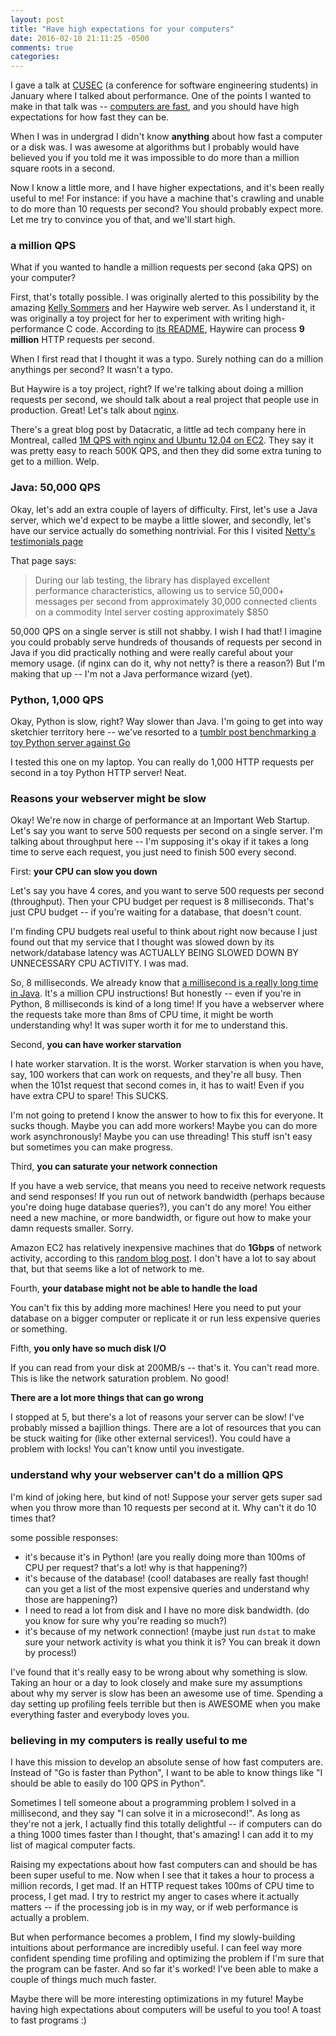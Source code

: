 ```yaml
---
layout: post
title: "Have high expectations for your computers"
date: 2016-02-10 21:11:25 -0500
comments: true
categories:
---
```


I gave a talk at [CUSEC](http://cusec.net) (a conference for software engineering students) in January where I talked about performance. One of the points I wanted to make in that talk was -- [computers are fast](http://computers-are-fast.github.io/), and you should have high expectations for how fast they can be.

When I was in undergrad I didn't know **anything** about how fast a computer or a disk was. I was awesome at algorithms but I probably would have believed you if you told me it was impossible to do more than a million square roots in a second.

Now I know a little more, and I have higher expectations, and it's been really useful to me! For instance: if you have a machine that's crawling and unable to do more than 10 requests per second? You should probably expect more. Let me try to convince you of that, and we'll start high.

### a million QPS

What if you wanted to handle a million requests per second (aka QPS) on your computer?

First, that's totally possible. I was originally alerted to this possibility by the amazing [Kelly Sommers](https://twitter.com/kellabyte) and her Haywire web server. As I understand it, it was originally a toy project for her to experiment with writing high-performance C code. According to [its README](https://github.com/haywire/haywire), Haywire can process **9 million** HTTP requests per second.

When I first read that I thought it was a typo. Surely nothing can do a million anythings per second? It wasn't a typo.

But Haywire is a toy project, right? If we're talking about doing a million requests per second, we should talk about a real project that people use in production. Great! Let's talk about [nginx](https://www.nginx.com/).

There's a great blog post by Datacratic, a little ad tech company here in Montreal, called [1M QPS with nginx and Ubuntu 12.04 on EC2](http://datacratic.com/site/blog/1m-qps-nginx-and-ubuntu-1204-ec2). They say it was pretty easy to reach 500K QPS, and then they did some extra tuning to get to a million. Welp.

### Java: 50,000 QPS

Okay, let's add an extra couple of layers of difficulty. First, let's use a Java server, which we'd expect to be maybe a little slower, and secondly, let's have our service actually do something nontrivial. For this I visited [Netty's testimonials page](http://netty.io/testimonials)

That page says:

> During our lab testing, the library has displayed excellent performance characteristics, allowing us to service 50,000+ messages per second from approximately 30,000 connected clients on a commodity Intel server costing approximately $850

50,000 QPS on a single server is still not shabby. I wish I had that! I imagine you could probably serve hundreds of thousands of requests per second in Java if you did practically nothing and were really careful about your memory usage. (if nginx can do it, why not netty? is there a reason?) But I'm making that up -- I'm not a Java performance wizard (yet).

### Python, 1,000 QPS

Okay, Python is slow, right? Way slower than Java. I'm going to get into way sketchier territory here -- we've resorted to a [tumblr post benchmarking a toy Python server against Go](http://dustinmm80.tumblr.com/post/58656259972/python-vs-go-requests-per-second)

I tested this one on my laptop. You can really do 1,000 HTTP requests per second in a toy Python HTTP server! Neat.

### Reasons your webserver might be slow

Okay! We're now in charge of performance at an Important Web Startup. Let's say you want to serve 500 requests per second on a single server. I'm talking about throughput here -- I'm supposing it's okay if it takes a long time to serve each request, you just need to finish 500 every second.

First: **your CPU can slow you down**

Let's say you have 4 cores, and you want to serve 500 requests per second (throughput). Then your CPU budget per request is 8 milliseconds. That's just CPU budget -- if you're waiting for a database, that doesn't count.

I'm finding CPU budgets real useful to think about right now because I just found out that my service that I thought was slowed down by its network/database latency was ACTUALLY BEING SLOWED DOWN BY UNNECESSARY CPU ACTIVITY. I was mad.

So, 8 milliseconds. We already know that [a millisecond is a really long time in Java](http://jvns.ca/blog/2015/09/10/a-millisecond-isnt-fast-and-how-we-fixed-it/). It's a million CPU instructions! But honestly -- even if you're in Python, 8 milliseconds is kind of a long time! If you have a webserver where the requests take more than 8ms of CPU time, it might be worth understanding why! It was super worth it for me to understand this.

Second, **you can have worker starvation**

I hate worker starvation. It is the worst. Worker starvation is when you have, say, 100 workers that can work on requests, and they're all busy. Then when the 101st request that second comes in, it has to wait! Even if you have extra CPU to spare! This SUCKS.

I'm not going to pretend I know the answer to how to fix this for everyone. It sucks though. Maybe you can add more workers! Maybe you can do more work asynchronously! Maybe you can use threading! This stuff isn't easy but sometimes you can make progress.

Third, **you can saturate your network connection**

If you have a web service, that means you need to receive network requests and send responses! If you run out of network bandwidth (perhaps because you're doing huge database queries?), you can't do any more! You either need a new machine, or more bandwidth, or figure out how to make your damn requests smaller. Sorry.

Amazon EC2 has relatively inexpensive machines that do **1Gbps** of network activity, according to this [random blog post](http://epamcloud.blogspot.ca/2013/03/testing-amazon-ec2-network-speed.html). I don't have a lot to say about that, but that seems like a lot of network to me.

Fourth, **your database might not be able to handle the load**

You can't fix this by adding more machines! Here you need to put your database on a bigger computer or replicate it or run less expensive queries or something.

Fifth, **you only have so much disk I/O**

If you can read from your disk at 200MB/s -- that's it. You can't read more. This is like the network saturation problem. No good!

**There are a lot more things that can go wrong**

I stopped at 5, but there's a lot of reasons your server can be slow! I've probably missed a bajillion things. There are a lot of resources that you can be stuck waiting for (like other external services!). You could have a problem with locks! You can't know until you investigate.

### understand why your webserver can't do a million QPS

I'm kind of joking here, but kind of not! Suppose your server gets super sad when you throw more than 10 requests per second at it. Why can't it do 10 times that?

some possible responses:

* it's because it's in Python! (are you really doing more than 100ms of CPU per request? that's a lot! why is that happening?)
* it's because of the database! (cool! databases are really fast though! can you get a list of the most expensive queries and understand why those are happening?)
* I need to read a lot from disk and I have no more disk bandwidth. (do you know for sure why you're reading so much?)
* it's because of my network connection! (maybe just run `dstat` to make sure your network activity is what you think it is? You can break it down by process!)

I've found that it's really easy to be wrong about why something is slow. Taking an hour or a day to look closely and make sure my assumptions about why my server is slow has been an awesome use of time. Spending a day setting up profiling feels terrible but then is AWESOME when you make everything faster and everybody loves you.

### believing in my computers is really useful to me

I have this mission to develop an absolute sense of how fast computers are. Instead of "Go is faster than Python", I want to be able to know things like "I should be able to easily do 100 QPS in Python".

Sometimes I tell someone about a programming problem I solved in a millisecond, and they say "I can solve it in a microsecond!". As long as they're not a jerk, I actually find this totally delightful -- if computers can do a thing 1000 times faster than I thought, that's amazing! I can add it to my list of magical computer facts.

Raising my expectations about how fast computers can and should be has been super useful to me. Now when I see that it takes a hour to process a million records, I get mad. If an HTTP request takes 100ms of CPU time to process, I get mad. I try to restrict my anger to cases where it actually matters -- if the processing job is in my way, or if web performance is actually a problem.

But when performance becomes a problem, I find my slowly-building intuitions about performance are incredibly useful. I can feel way more confident spending time profiling and optimizing the problem if I'm sure that the program can be faster. And so far it's worked! I've been able to make a couple of things much much faster.

Maybe there will be more interesting optimizations in my future! Maybe having high expectations about computers will be useful to you too! A toast to fast programs :)
